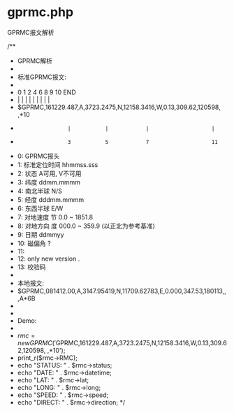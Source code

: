 gprmc.php
=========

GPRMC报文解析

/**
* GPRMC解析
*
* 标准GPRMC报文:
*
* 0      1          2           4            6      8      9      10    END
* |      |          |           |            |      |      |      |    |
* $GPRMC,161229.487,A,3723.2475,N,12158.3416,W,0.13,309.62,120598, ,*10<CR><LF>
*                     |           |            |                    |
*                     3           5            7                    11
* 0:  GPRMC报头
* 1:  标准定位时间  hhmmss.sss
* 2:  状态          A可用, V不可用
* 3:  纬度          ddmm.mmmm
* 4:  南北半球      N/S
* 5:  经度          dddmm.mmmm
* 6:  东西半球      E/W
* 7:  对地速度      节 0.0 ~ 1851.8
* 8:  对地方向      度 000.0 ~ 359.9 (以正北为参考基准)
* 9:  日期          ddmmyy
* 10: 磁偏角        ?
* 11: 
* 12:   only new version .
* 13: 校验码
*
* 本地报文:
* $GPRMC,081412.00,A,3147.95419,N,11709.62783,E,0.000,347.53,180113,,,A*6B
*
*
* Demo:
*
* $rmc = new GPRMC('$GPRMC,161229.487,A,3723.2475,N,12158.3416,W,0.13,309.62,120598, ,*10<CR><LF>');
* print_r($rmc->RMC);
* echo "STATUS: " . $rmc->status;
* echo "DATE: " . $rmc->datetime;
* echo "LAT: " . $rmc->lat;
* echo "LONG: " . $rmc->long;
* echo "SPEED: " . $rmc->speed;
* echo "DIRECT: " . $rmc->direction;
*/
